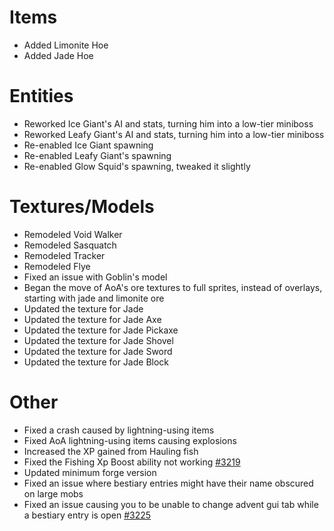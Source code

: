 # Items
* Added Limonite Hoe
* Added Jade Hoe

# Entities
* Reworked Ice Giant's AI and stats, turning him into a low-tier miniboss
* Reworked Leafy Giant's AI and stats, turning him into a low-tier miniboss
* Re-enabled Ice Giant spawning
* Re-enabled Leafy Giant's spawning
* Re-enabled Glow Squid's spawning, tweaked it slightly

# Textures/Models
* Remodeled Void Walker
* Remodeled Sasquatch
* Remodeled Tracker
* Remodeled Flye
* Fixed an issue with Goblin's model
* Began the move of AoA's ore textures to full sprites, instead of overlays, starting with jade and limonite ore
* Updated the texture for Jade
* Updated the texture for Jade Axe
* Updated the texture for Jade Pickaxe
* Updated the texture for Jade Shovel
* Updated the texture for Jade Sword
* Updated the texture for Jade Block

# Other
* Fixed a crash caused by lightning-using items
* Fixed AoA lightning-using items causing explosions
* Increased the XP gained from Hauling fish
* Fixed the Fishing Xp Boost ability not working [#3219](https://github.com/Tslat/Advent-Of-Ascension/issues/3219 "Github issue #3219")
* Updated minimum forge version
* Fixed an issue where bestiary entries might have their name obscured on large mobs
* Fixed an issue causing you to be unable to change advent gui tab while a bestiary entry is open [#3225](https://github.com/Tslat/Advent-Of-Ascension/issues/3225 "Github issue #3225")